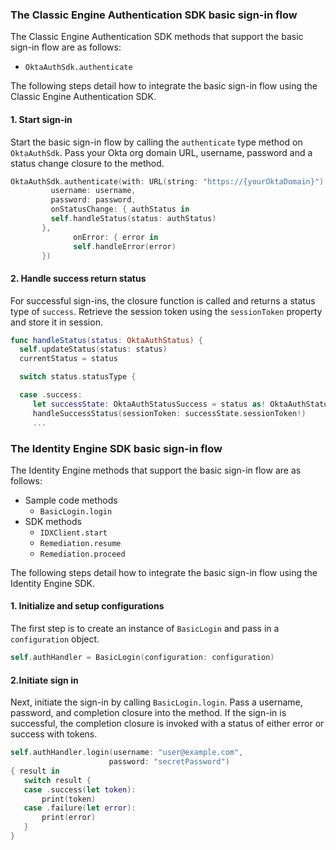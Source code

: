 ### The Classic Engine Authentication SDK basic sign-in flow

The Classic Engine Authentication SDK methods that support the basic sign-in flow are as follows:

* `OktaAuthSdk.authenticate`

The following steps detail how to integrate the basic sign-in flow using the Classic Engine Authentication SDK.

#### 1. Start sign-in

Start the basic sign-in flow by calling the `authenticate` type method on `OktaAuthSdk`. Pass your Okta org domain URL, username, password and a status change closure to the method.

```swift
OktaAuthSdk.authenticate(with: URL(string: "https://{yourOktaDomain}")!,
         username: username,
         password: password,
         onStatusChange: { authStatus in
         self.handleStatus(status: authStatus)
       },
              onError: { error in
              self.handleError(error)
       })
```

#### 2. Handle success return status

For successful sign-ins, the closure function is called and returns a status type of `success`. Retrieve the session token using the `sessionToken` property and store it in session.

```swift
func handleStatus(status: OktaAuthStatus) {
  self.updateStatus(status: status)
  currentStatus = status

  switch status.statusType {

  case .success:
     let successState: OktaAuthStatusSuccess = status as! OktaAuthStatusSuccess
     handleSuccessStatus(sessionToken: successState.sessionToken!)
     ...

```

### The Identity Engine SDK basic sign-in flow

The Identity Engine methods that support the basic sign-in flow are as follows:

* Sample code methods
  * `BasicLogin.login`
* SDK methods
  * `IDXClient.start`
  * `Remediation.resume`
  * `Remediation.proceed`

The following steps detail how to integrate the basic sign-in flow using the Identity Engine SDK.

#### 1. Initialize and setup configurations

The first step is to create an instance of `BasicLogin` and pass in a `configuration` object.

```swift
self.authHandler = BasicLogin(configuration: configuration)
```

#### 2.Initiate sign in

Next, initiate the sign-in by calling `BasicLogin.login`. Pass a username, password, and completion closure into the method. If the sign-in is successful, the completion closure is invoked with a status of either error or success with tokens.

```swift
self.authHandler.login(username: "user@example.com",
                      password: "secretPassword")
{ result in
   switch result {
   case .success(let token):
       print(token)
   case .failure(let error):
       print(error)
   }
}
```
